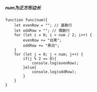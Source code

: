 <!--
 * @Author: nanyang.yang
 * @Date: 2020-04-08 14:22:53
 * @LastEditors: nanyang.yang
 * @LastEditTime: 2021-02-12 20:58:06
 * @Descripttion: 
-->
##### num为正方形边长
```
function func(num){
    let evenRow = ""; // 基数行
    let oddRow = ""; // 偶数行
    for (let i = 0; i < num / 2; i++) {
        evenRow += "白黑";
        oddRow += "黑白";
    }
    for (let j = 0; j < num; j++) {
        if(j % 2 == 0){
            console.log(evenRow);
        }else{
            console.log(oddRow);
        }
    }
}
```